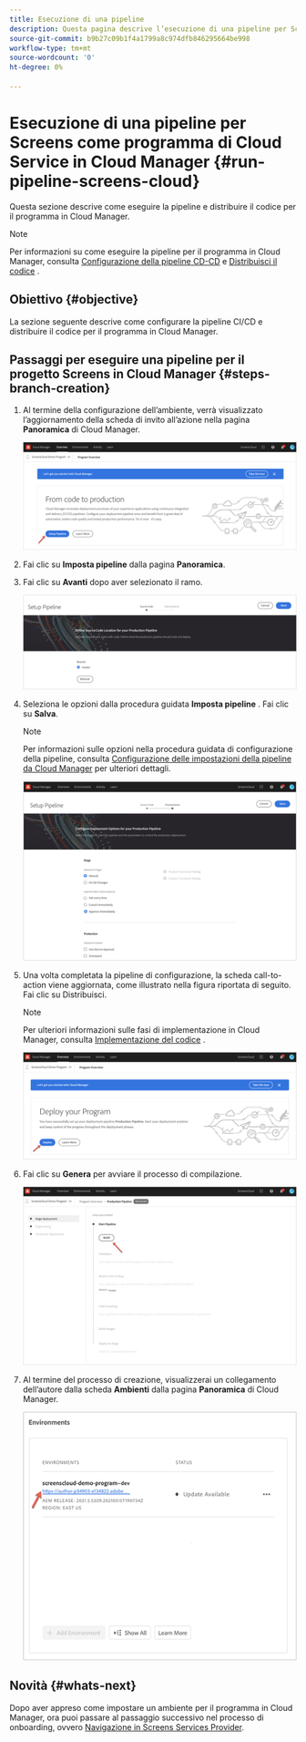 ```yaml
---
title: Esecuzione di una pipeline
description: Questa pagina descrive l’esecuzione di una pipeline per Screens come progetto di Cloud Service in Cloud Manager.
source-git-commit: b9b27c09b1f4a1799a8c974dfb846295664be998
workflow-type: tm+mt
source-wordcount: '0'
ht-degree: 0%

---
```



# Esecuzione di una pipeline per Screens come programma di Cloud Service in Cloud Manager {#run-pipeline-screens-cloud}

Questa sezione descrive come eseguire la pipeline e distribuire il codice per il programma in Cloud Manager.

>[!NOTE]
>Per informazioni su come eseguire la pipeline per il programma in Cloud Manager, consulta [Configurazione della pipeline CD-CD](https://experienceleague.adobe.com/docs/experience-manager-cloud-service/implementing/using-cloud-manager/configure-pipeline.html?lang=en) e [Distribuisci il codice](https://experienceleague.adobe.com/docs/experience-manager-cloud-service/implementing/using-cloud-manager/deploy-code.html?lang=en) .

## Obiettivo {#objective}

La sezione seguente descrive come configurare la pipeline CI/CD e distribuire il codice per il programma in Cloud Manager.

## Passaggi per eseguire una pipeline per il progetto Screens in Cloud Manager {#steps-branch-creation}

1. Al termine della configurazione dell’ambiente, verrà visualizzato l’aggiornamento della scheda di invito all’azione nella pagina **Panoramica** di Cloud Manager.

   ![immagine](/help/screens-cloud/assets/onboarding/add-environ3.png)

1. Fai clic su **Imposta pipeline** dalla pagina **Panoramica**.

1. Fai clic su **Avanti** dopo aver selezionato il ramo.

   ![immagine](/help/screens-cloud/assets/onboarding/run-pipeline1.png)

1. Seleziona le opzioni dalla procedura guidata **Imposta pipeline** . Fai clic su **Salva**.

   >[!NOTE]
   >Per informazioni sulle opzioni nella procedura guidata di configurazione della pipeline, consulta [Configurazione delle impostazioni della pipeline da Cloud Manager](https://experienceleague.adobe.com/docs/experience-manager-cloud-service/implementing/using-cloud-manager/configure-pipeline.html?lang=en) per ulteriori dettagli.

   ![immagine](/help/screens-cloud/assets/onboarding/run-pipeline2-a.png)

1. Una volta completata la pipeline di configurazione, la scheda call-to-action viene aggiornata, come illustrato nella figura riportata di seguito. Fai clic su Distribuisci.

   >[!NOTE]
   >Per ulteriori informazioni sulle fasi di implementazione in Cloud Manager, consulta [Implementazione del codice](https://experienceleague.adobe.com/docs/experience-manager-cloud-service/implementing/using-cloud-manager/deploy-code.html?lang=en) .

   ![immagine](/help/screens-cloud/assets/onboarding/run-pipeline3.png)

1. Fai clic su **Genera** per avviare il processo di compilazione.

   ![immagine](/help/screens-cloud/assets/onboarding/run-pipeline4.png)

1. Al termine del processo di creazione, visualizzerai un collegamento dell’autore dalla scheda **Ambienti** dalla pagina **Panoramica** di Cloud Manager.

   ![immagine](/help/screens-cloud/assets/onboarding/run-pipeline5.png)

## Novità {#whats-next}

Dopo aver appreso come impostare un ambiente per il programma in Cloud Manager, ora puoi passare al passaggio successivo nel processo di onboarding, ovvero [Navigazione in Screens Services Provider](/help/screens-cloud/configuring/navigating-to-screens-services-provider.md).